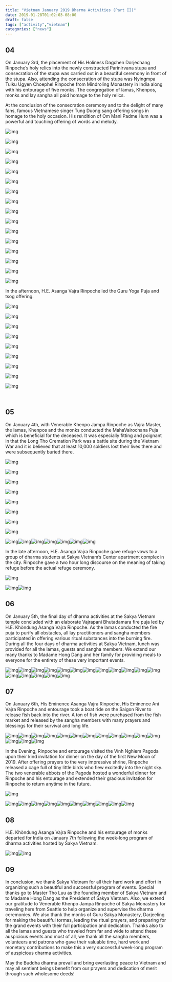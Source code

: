 ```yaml
---
title: "Vietnam January 2019 Dharma Activities (Part II)"
date: 2019-01-28T01:02:03-08:00
draft: false
tags: ["activity","vietnam"]
categories: ["news"]
---
```



##  04 

On January 3rd, the placement of His Holiness Dagchen Dorjechang Rinpoche’s holy relics into the newly constructed Parinirvana stupa and consecration of the stupa was carried out in a beautiful ceremony in front of the stupa.  Also, attending the consecration of the stupa was Nyingmpa Tulku Ugyen Choephel Rinpoche from Mindroling Monastery in India along with his entourage of five monks.  The congregation of lamas, Khenpos, monks and lay sangha all paid homage to the holy relics.  


At the conclusion of the consecration ceremony and to the delight of many fans, famous Vietnamese singer Tung Duong sang offering songs in homage to the holy occasion.  His rendition of Om Mani Padme Hum was a powerful and touching offering of words and melody. 


![img](https://raw.githubusercontent.com/thogmedorje/up/master/uPic/640-20200510182354022.jpeg)

![img](https://raw.githubusercontent.com/thogmedorje/up/master/uPic/640-20200510182401628.jpeg)

![img](https://raw.githubusercontent.com/thogmedorje/up/master/uPic/640-20200510182410343.jpeg)

![img](https://raw.githubusercontent.com/thogmedorje/up/master/uPic/640-20200510182420517.jpeg)

![img](https://raw.githubusercontent.com/thogmedorje/up/master/uPic/640-20200510182430867.jpeg)

![img](https://raw.githubusercontent.com/thogmedorje/up/master/uPic/640-20200510182441498.jpeg)

![img](https://raw.githubusercontent.com/thogmedorje/up/master/uPic/640-20200510182450008.jpeg)

![img](https://raw.githubusercontent.com/thogmedorje/up/master/uPic/640-20200510182457439.jpeg)

![img](https://raw.githubusercontent.com/thogmedorje/up/master/uPic/640-20200510182508496.jpeg)

![img](https://raw.githubusercontent.com/thogmedorje/up/master/uPic/640-20200510182518298.jpeg)

![img](https://raw.githubusercontent.com/thogmedorje/up/master/uPic/640-20200510182525918.jpeg)

![img](https://raw.githubusercontent.com/thogmedorje/up/master/uPic/640-20200510182534044.jpeg)

![img](https://raw.githubusercontent.com/thogmedorje/up/master/uPic/640-20200510182724171.jpeg)

![img](https://raw.githubusercontent.com/thogmedorje/up/master/uPic/640-20200510182732428.jpeg)

![img](https://raw.githubusercontent.com/thogmedorje/up/master/uPic/640-20200510182742430.jpeg)

![img](https://raw.githubusercontent.com/thogmedorje/up/master/uPic/640-20200510182751058.jpeg)



In the afternoon, H.E. Asanga Vajra Rinpoche led the Guru Yoga Puja and tsog offering.



![img](https://raw.githubusercontent.com/thogmedorje/up/master/uPic/640-20200510182825046.jpeg)

![img](https://raw.githubusercontent.com/thogmedorje/up/master/uPic/640-20200510182832155.jpeg)

![img](https://raw.githubusercontent.com/thogmedorje/up/master/uPic/640-20200510182840434.jpeg)

![img](https://raw.githubusercontent.com/thogmedorje/up/master/uPic/640-20200510182848565.jpeg)

![img](https://raw.githubusercontent.com/thogmedorje/up/master/uPic/640-20200510182906665.jpeg)

![img](https://raw.githubusercontent.com/thogmedorje/up/master/uPic/640-20200510182926132.jpeg)

![img](https://raw.githubusercontent.com/thogmedorje/up/master/uPic/640-20200510182942546.jpeg)

![img](https://raw.githubusercontent.com/thogmedorje/up/master/uPic/640-20200510182954843.jpeg)

![img](https://raw.githubusercontent.com/thogmedorje/up/master/uPic/640-20200510183010639.jpeg)


​                                          

## 05


On January 4th, with Venerable Khenpo Jampa Rinpoche as Vajra Master, the lamas, Khenpos and the monks conducted the MahaVairochana Puja which is beneficial for the deceased.  It was especially fitting and poignant in that the Long Tho Cremation Park was a battle site during the Vietnam War and it is believed that at least 10,000 soldiers lost their lives there and were subsequently buried there.


![img](https://raw.githubusercontent.com/thogmedorje/up/master/uPic/640-20200510183039128.jpeg)

![img](https://raw.githubusercontent.com/thogmedorje/up/master/uPic/640-20200510183046586.jpeg)

![img](https://raw.githubusercontent.com/thogmedorje/up/master/uPic/640-20200510183109643.jpeg)

![img](https://raw.githubusercontent.com/thogmedorje/up/master/uPic/640-20200510183126571.jpeg)

![img](https://raw.githubusercontent.com/thogmedorje/up/master/uPic/640-20200510183236573.jpeg)

![img](https://raw.githubusercontent.com/thogmedorje/up/master/uPic/640-20200510183301119.jpeg)

![img](https://raw.githubusercontent.com/thogmedorje/up/master/uPic/640-20200510183322389.jpeg)

![img](https://raw.githubusercontent.com/thogmedorje/up/master/uPic/640-20200510183348342.jpeg)

![img](https://raw.githubusercontent.com/thogmedorje/up/master/uPic/640-20200510183422514.jpeg)![img](https://raw.githubusercontent.com/thogmedorje/up/master/uPic/640-20200510183454980.jpeg)![img](https://raw.githubusercontent.com/thogmedorje/up/master/uPic/640-20200510183502783.jpeg)![img](https://raw.githubusercontent.com/thogmedorje/up/master/uPic/640-20200510183510646.jpeg)![img](https://raw.githubusercontent.com/thogmedorje/up/master/uPic/640-20200510183518385.jpeg)![img](https://raw.githubusercontent.com/thogmedorje/up/master/uPic/640-20200510183529323.jpeg)![img](https://raw.githubusercontent.com/thogmedorje/up/master/uPic/640-20200510183539396.jpeg)


In the late afternoon, H.E. Asanga Vajra Rinpoche gave refuge vows to a group of dharma students at Sakya Vietnam’s Center apartment complex in the city.  Rinpoche gave a two hour long discourse on the meaning of taking refuge before the actual refuge ceremony.


![img](https://raw.githubusercontent.com/thogmedorje/up/master/uPic/640-20200510183556697.jpeg)

![img](https://raw.githubusercontent.com/thogmedorje/up/master/uPic/640-20200510183610601.jpeg)![img](https://raw.githubusercontent.com/thogmedorje/up/master/uPic/640-20200510183618947.jpeg)



## 06


On January 5th, the final day of dharma activities at the Sakya Vietnam temple concluded with an elaborate Vajrapani Bhutadamara fire puja led by H.E. Khöndung Asanga Vajra Rinpoche.  As the lamas conducted the fire puja to purify all obstacles, all lay practitioners and sangha members participated in offering various ritual substances into the burning fire.    
During all the four days of dharma activities at Sakya Vietnam, lunch was provided for all the lamas, guests and sangha members.  We extend our many thanks to Madame Hong Dang and her family for providing meals to everyone for the entirety of these very important events. 



![img](https://raw.githubusercontent.com/thogmedorje/up/master/uPic/640-20200510183629622.jpeg)![img](https://raw.githubusercontent.com/thogmedorje/up/master/uPic/640-20200510183639014.jpeg)![img](https://raw.githubusercontent.com/thogmedorje/up/master/uPic/640-20200510183653266.jpeg)![img](https://raw.githubusercontent.com/thogmedorje/up/master/uPic/640-20200510183704039.jpeg)![img](https://raw.githubusercontent.com/thogmedorje/up/master/uPic/640-20200510183713303.jpeg)![img](https://raw.githubusercontent.com/thogmedorje/up/master/uPic/640-20200510183721399.jpeg)![img](https://raw.githubusercontent.com/thogmedorje/up/master/uPic/640-20200510183730825.jpeg)![img](https://raw.githubusercontent.com/thogmedorje/up/master/uPic/640-20200510183739945.jpeg)![img](https://raw.githubusercontent.com/thogmedorje/up/master/uPic/640-20200510183747559.jpeg)![img](https://raw.githubusercontent.com/thogmedorje/up/master/uPic/640-20200510183755554.jpeg)![img](https://raw.githubusercontent.com/thogmedorje/up/master/uPic/640-20200510183803387.jpeg)![img](https://raw.githubusercontent.com/thogmedorje/up/master/uPic/640-20200510183810664.jpeg)![img](https://raw.githubusercontent.com/thogmedorje/up/master/uPic/640-20200510183819075.jpeg)![img](https://raw.githubusercontent.com/thogmedorje/up/master/uPic/640-20200510183827062.jpeg)![img](https://raw.githubusercontent.com/thogmedorje/up/master/uPic/640-20200510183835691.jpeg)![img](https://raw.githubusercontent.com/thogmedorje/up/master/uPic/640-20200510183846509.jpeg)![img](https://raw.githubusercontent.com/thogmedorje/up/master/uPic/640-20200510183855809.jpeg)


## 07


On January 6th, His Eminence Asanga Vajra Rinpoche, His Eminence Ani Vajra Rinpoche and entourage took a boat ride on the Saigon River to release fish back into the river.  A ton of fish were purchased from the fish market and released by the sangha members with many prayers and blessings for their survival and long life. 

 

![img](https://raw.githubusercontent.com/thogmedorje/up/master/uPic/640-20200510183906028.jpeg)![img](https://raw.githubusercontent.com/thogmedorje/up/master/uPic/640-20200510183914187.jpeg)![img](https://raw.githubusercontent.com/thogmedorje/up/master/uPic/640-20200510183923191.jpeg)![img](https://raw.githubusercontent.com/thogmedorje/up/master/uPic/640-20200510183930215.jpeg)![img](https://raw.githubusercontent.com/thogmedorje/up/master/uPic/640-20200510183939843.jpeg)![img](https://raw.githubusercontent.com/thogmedorje/up/master/uPic/640-20200510183947323.jpeg)![img](https://raw.githubusercontent.com/thogmedorje/up/master/uPic/640-20200510183954915.jpeg)![img](https://raw.githubusercontent.com/thogmedorje/up/master/uPic/640-20200510184002351.jpeg)![img](https://raw.githubusercontent.com/thogmedorje/up/master/uPic/640-20200510184009443.jpeg)![img](https://raw.githubusercontent.com/thogmedorje/up/master/uPic/640-20200510184016698.jpeg)![img](https://raw.githubusercontent.com/thogmedorje/up/master/uPic/640-20200510184028953.jpeg)![img](https://raw.githubusercontent.com/thogmedorje/up/master/uPic/640-20200510184037810.jpeg)![img](https://raw.githubusercontent.com/thogmedorje/up/master/uPic/640-20200510184047417.jpeg)![img](https://raw.githubusercontent.com/thogmedorje/up/master/uPic/640-20200510184056044.jpeg)![img](https://raw.githubusercontent.com/thogmedorje/up/master/uPic/640-20200510184105336.jpeg)

In the Evening, Rinpoche and entourage visited the Vinh Nghiem Pagoda upon their kind invitation for dinner on the day of the first New Moon of 2019.  After offering prayers to the very impressive shrine, Rinpoche released a cage full of tiny little birds who flew excitedly into the night sky. The two venerable abbots of the Pagoda hosted a wonderful dinner for Rinpoche and his entourage and extended their gracious invitation for Rinpoche to return anytime in the future. 


![img](https://raw.githubusercontent.com/thogmedorje/up/master/uPic/640-20200510184113486.jpeg)

![img](https://raw.githubusercontent.com/thogmedorje/up/master/uPic/640-20200510184120942.jpeg)![img](https://raw.githubusercontent.com/thogmedorje/up/master/uPic/640-20200510184129058.jpeg)![img](https://raw.githubusercontent.com/thogmedorje/up/master/uPic/640-20200510184138824.jpeg)![img](https://raw.githubusercontent.com/thogmedorje/up/master/uPic/640-20200510184147636.jpeg)![img](https://raw.githubusercontent.com/thogmedorje/up/master/uPic/640-20200510184154469.jpeg)![img](https://raw.githubusercontent.com/thogmedorje/up/master/uPic/640-20200510184206108.jpeg)![img](https://raw.githubusercontent.com/thogmedorje/up/master/uPic/640-20200510184215139.jpeg)![img](https://raw.githubusercontent.com/thogmedorje/up/master/uPic/640-20200510184223723.jpeg)![img](https://raw.githubusercontent.com/thogmedorje/up/master/uPic/640-20200510184232050.jpeg)![img](https://raw.githubusercontent.com/thogmedorje/up/master/uPic/640-20200510184240096.jpeg)


## 08


H.E. Khöndung Asanga Vajra Rinpoche and his entourage of monks departed for India on January 7th following the week-long program of dharma activities hosted by Sakya Vietnam.  


![img](https://raw.githubusercontent.com/thogmedorje/up/master/uPic/640-20200510184253755.jpeg)![img](https://raw.githubusercontent.com/thogmedorje/up/master/uPic/640-20200510184302397.jpeg)


## 09

In conclusion, we thank Sakya Vietnam for all their hard work and effort in organizing such a beautiful and successful program of events.  Special thanks go to Master Tho Luu as the founding member of Sakya Vietnam and to Madame Hong Dang as the President of Sakya Vietnam.  Also, we extend our gratitude to Venerable Khenpo Jampa Rinpoche of Sakya Monastery for traveling here from Seattle to help organize and supervise the dharma ceremonies.  We also thank the monks of Guru Sakya Monastery, Darjeeling for making the beautiful tormas, leading the ritual prayers, and preparing for the grand events with their full participation and dedication.  Thanks also to all the lamas and guests who traveled from far and wide to attend these auspicious events and most of all, we thank all the sangha members, volunteers and patrons who gave their valuable time, hard work and monetary contributions to make this a very successful week-long program of auspicious dharma activities.  

May the Buddha dharma prevail and bring everlasting peace to Vietnam and may all sentient beings benefit from our prayers and dedication of merit through such wholesome deeds! 



 